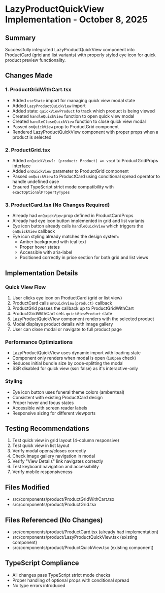 # LazyProductQuickView Implementation - October 8, 2025

## Summary
Successfully integrated LazyProductQuickView component into ProductCard (grid and list variants) with properly styled eye icon for quick product preview functionality.

## Changes Made

### 1. ProductGridWithCart.tsx
- Added `useState` import for managing quick view modal state
- Added `LazyProductQuickView` import
- Added state: `quickViewProduct` to track which product is being viewed
- Created `handleQuickView` function to open quick view modal
- Created `handleCloseQuickView` function to close quick view modal
- Passed `onQuickView` prop to ProductGrid component
- Rendered LazyProductQuickView component with proper props when a product is selected

### 2. ProductGrid.tsx
- Added `onQuickView?: (product: Product) => void` to ProductGridProps interface
- Added `onQuickView` parameter to ProductGrid component
- Passed `onQuickView` to ProductCard using conditional spread operator to handle undefined case
- Ensured TypeScript strict mode compatibility with `exactOptionalPropertyTypes`

### 3. ProductCard.tsx (No Changes Required)
- Already had `onQuickView` prop defined in ProductCardProps
- Already had eye icon button implemented in grid and list variants
- Eye icon button already calls `handleQuickView` which triggers the `onQuickView` callback
- Eye icon styling already matches the design system:
  - Amber background with teal text
  - Proper hover states
  - Accessible with aria-label
  - Positioned correctly in price section for both grid and list views

## Implementation Details

### Quick View Flow
1. User clicks eye icon on ProductCard (grid or list view)
2. ProductCard calls `onQuickView(product)` callback
3. ProductGrid passes the callback up to ProductGridWithCart
4. ProductGridWithCart sets `quickViewProduct` state
5. LazyProductQuickView component renders with the selected product
6. Modal displays product details with image gallery
7. User can close modal or navigate to full product page

### Performance Optimizations
- LazyProductQuickView uses dynamic import with loading state
- Component only renders when modal is open (`isOpen` check)
- Reduces initial bundle size by code-splitting the modal
- SSR disabled for quick view (ssr: false) as it's interactive-only

### Styling
- Eye icon button uses funeral theme colors (amber/teal)
- Consistent with existing ProductCard design
- Proper hover and focus states
- Accessible with screen reader labels
- Responsive sizing for different viewports

## Testing Recommendations
1. Test quick view in grid layout (4-column responsive)
2. Test quick view in list layout
3. Verify modal opens/closes correctly
4. Check image gallery navigation in modal
5. Verify "View Details" link navigates correctly
6. Test keyboard navigation and accessibility
7. Verify mobile responsiveness

## Files Modified
- src/components/product/ProductGridWithCart.tsx
- src/components/product/ProductGrid.tsx

## Files Referenced (No Changes)
- src/components/product/ProductCard.tsx (already had implementation)
- src/components/product/LazyProductQuickView.tsx (existing component)
- src/components/product/ProductQuickView.tsx (existing component)

## TypeScript Compliance
- All changes pass TypeScript strict mode checks
- Proper handling of optional props with conditional spread
- No type errors introduced
